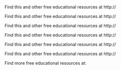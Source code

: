 Find this and other free educational resources at http://

Find this and other free educational resources at http://

Find this and other free educational resources at http://

Find this and other free educational resources at http://

Find this and other free educational resources at http://

Find this and other free educational resources at http://

Find more free educational resources at: